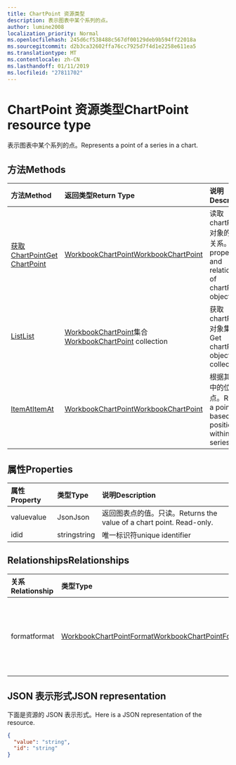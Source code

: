 ```yaml
---
title: ChartPoint 资源类型
description: 表示图表中某个系列的点。
author: lumine2008
localization_priority: Normal
ms.openlocfilehash: 245d6cf538488c567df00129deb9b594ff22018a
ms.sourcegitcommit: d2b3ca32602ffa76cc7925d7f4d1e2258e611ea5
ms.translationtype: MT
ms.contentlocale: zh-CN
ms.lasthandoff: 01/11/2019
ms.locfileid: "27811702"
---
```

# <a name="chartpoint-resource-type"></a><span data-ttu-id="c0931-103">ChartPoint 资源类型</span><span class="sxs-lookup"><span data-stu-id="c0931-103">ChartPoint resource type</span></span>

<span data-ttu-id="c0931-104">表示图表中某个系列的点。</span><span class="sxs-lookup"><span data-stu-id="c0931-104">Represents a point of a series in a chart.</span></span>


## <a name="methods"></a><span data-ttu-id="c0931-105">方法</span><span class="sxs-lookup"><span data-stu-id="c0931-105">Methods</span></span>

| <span data-ttu-id="c0931-106">方法</span><span class="sxs-lookup"><span data-stu-id="c0931-106">Method</span></span>           | <span data-ttu-id="c0931-107">返回类型</span><span class="sxs-lookup"><span data-stu-id="c0931-107">Return Type</span></span>    |<span data-ttu-id="c0931-108">说明</span><span class="sxs-lookup"><span data-stu-id="c0931-108">Description</span></span>|
|:---------------|:--------|:----------|
|[<span data-ttu-id="c0931-109">获取 ChartPoint</span><span class="sxs-lookup"><span data-stu-id="c0931-109">Get ChartPoint</span></span>](../api/chartpoint-get.md) | [<span data-ttu-id="c0931-110">WorkbookChartPoint</span><span class="sxs-lookup"><span data-stu-id="c0931-110">WorkbookChartPoint</span></span>](chartpoint.md) |<span data-ttu-id="c0931-111">读取 chartPoint 对象的属性和关系。</span><span class="sxs-lookup"><span data-stu-id="c0931-111">Read properties and relationships of chartPoint object.</span></span>|
|[<span data-ttu-id="c0931-112">List</span><span class="sxs-lookup"><span data-stu-id="c0931-112">List</span></span>](../api/chartpoint-list.md) | <span data-ttu-id="c0931-113">[WorkbookChartPoint](chartpoint.md)集合</span><span class="sxs-lookup"><span data-stu-id="c0931-113">[WorkbookChartPoint](chartpoint.md) collection</span></span> |<span data-ttu-id="c0931-114">获取 chartPoint 对象集合。</span><span class="sxs-lookup"><span data-stu-id="c0931-114">Get chartPoint object collection.</span></span> |
|[<span data-ttu-id="c0931-115">ItemAt</span><span class="sxs-lookup"><span data-stu-id="c0931-115">ItemAt</span></span>](../api/chartpointscollection-itemat.md)|[<span data-ttu-id="c0931-116">WorkbookChartPoint</span><span class="sxs-lookup"><span data-stu-id="c0931-116">WorkbookChartPoint</span></span>](chartpoint.md)|<span data-ttu-id="c0931-117">根据其在系列中的位置检索点。</span><span class="sxs-lookup"><span data-stu-id="c0931-117">Retrieve a point based on its position within the series.</span></span>|

## <a name="properties"></a><span data-ttu-id="c0931-118">属性</span><span class="sxs-lookup"><span data-stu-id="c0931-118">Properties</span></span>
| <span data-ttu-id="c0931-119">属性</span><span class="sxs-lookup"><span data-stu-id="c0931-119">Property</span></span>     | <span data-ttu-id="c0931-120">类型</span><span class="sxs-lookup"><span data-stu-id="c0931-120">Type</span></span>   |<span data-ttu-id="c0931-121">说明</span><span class="sxs-lookup"><span data-stu-id="c0931-121">Description</span></span>|
|:---------------|:--------|:----------|
|<span data-ttu-id="c0931-122">value</span><span class="sxs-lookup"><span data-stu-id="c0931-122">value</span></span>|<span data-ttu-id="c0931-123">Json</span><span class="sxs-lookup"><span data-stu-id="c0931-123">Json</span></span>|<span data-ttu-id="c0931-p101">返回图表点的值。只读。</span><span class="sxs-lookup"><span data-stu-id="c0931-p101">Returns the value of a chart point. Read-only.</span></span>|
|<span data-ttu-id="c0931-126">id</span><span class="sxs-lookup"><span data-stu-id="c0931-126">id</span></span>|<span data-ttu-id="c0931-127">string</span><span class="sxs-lookup"><span data-stu-id="c0931-127">string</span></span>|<span data-ttu-id="c0931-128">唯一标识符</span><span class="sxs-lookup"><span data-stu-id="c0931-128">unique identifier</span></span>|

## <a name="relationships"></a><span data-ttu-id="c0931-129">Relationships</span><span class="sxs-lookup"><span data-stu-id="c0931-129">Relationships</span></span>
| <span data-ttu-id="c0931-130">关系</span><span class="sxs-lookup"><span data-stu-id="c0931-130">Relationship</span></span> | <span data-ttu-id="c0931-131">类型</span><span class="sxs-lookup"><span data-stu-id="c0931-131">Type</span></span>   |<span data-ttu-id="c0931-132">说明</span><span class="sxs-lookup"><span data-stu-id="c0931-132">Description</span></span>|
|:---------------|:--------|:----------|
|<span data-ttu-id="c0931-133">format</span><span class="sxs-lookup"><span data-stu-id="c0931-133">format</span></span>|[<span data-ttu-id="c0931-134">WorkbookChartPointFormat</span><span class="sxs-lookup"><span data-stu-id="c0931-134">WorkbookChartPointFormat</span></span>](chartpointformat.md)|<span data-ttu-id="c0931-p102">封装图表点的格式属性。只读。</span><span class="sxs-lookup"><span data-stu-id="c0931-p102">Encapsulates the format properties chart point. Read-only.</span></span>|

## <a name="json-representation"></a><span data-ttu-id="c0931-137">JSON 表示形式</span><span class="sxs-lookup"><span data-stu-id="c0931-137">JSON representation</span></span>

<span data-ttu-id="c0931-138">下面是资源的 JSON 表示形式。</span><span class="sxs-lookup"><span data-stu-id="c0931-138">Here is a JSON representation of the resource.</span></span>

<!--{
  "blockType": "resource",
  "optionalProperties": [],
  "keyProperty": "id",
  "baseType": "microsoft.graph.entity",
  "@odata.type": "microsoft.graph.workbookChartPoint"
}-->

```json
{
  "value": "string",
  "id": "string"
}

```

<!-- uuid: 8fcb5dbc-d5aa-4681-8e31-b001d5168d79
2015-10-25 14:57:30 UTC -->
<!-- {
  "type": "#page.annotation",
  "description": "ChartPoint resource",
  "keywords": "",
  "section": "documentation",
  "tocPath": ""
}-->
